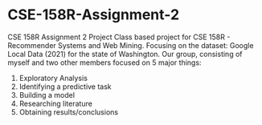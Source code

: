 # CSE-158R-Assignment-2
CSE 158R Assignment 2 Project
Class based project for CSE 158R - Recommender Systems and Web Mining.
Focusing on the dataset: Google Local Data (2021) for the state of Washington.
Our group, consisting of myself and two other members focused on 5 major things:
1. Exploratory Analysis
2. Identifying a predictive task
3. Building a model
4. Researching literature
5. Obtaining results/conclusions
